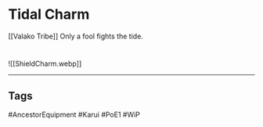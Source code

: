 # Tidal Charm
[[Valako Tribe]]
Only a fool fights the tide.

#
![[ShieldCharm.webp]]

---
## Tags
#AncestorEquipment
#Karui
#PoE1 
#WiP 